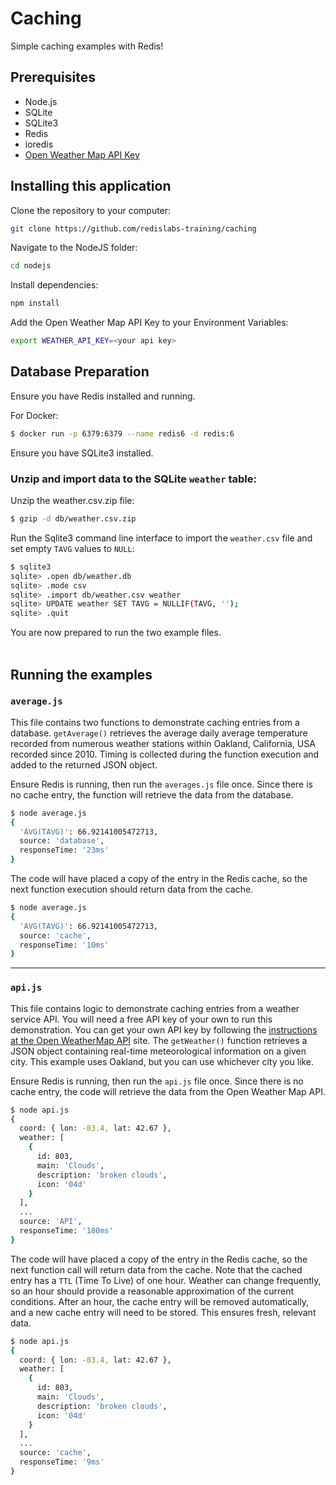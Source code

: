 # Caching
Simple caching examples with Redis!

## Prerequisites
- Node.js
- SQLite
- SQLite3
- Redis
- ioredis
- [Open Weather Map API Key ](https://openweathermap.org/api)

## Installing this application

Clone the repository to your computer:

```bash
git clone https://github.com/redislabs-training/caching
```

Navigate to the NodeJS folder:
```bash
cd nodejs
```

Install dependencies:
```bash
npm install 
```

Add the Open Weather Map API Key to your Environment Variables:
```bash
export WEATHER_API_KEY=<your api key>
```

## Database Preparation

Ensure you have Redis installed and running.

For Docker:
```bash
$ docker run -p 6379:6379 --name redis6 -d redis:6 
```

Ensure you have SQLite3 installed.

### Unzip and import data to the SQLite `weather` table:

Unzip the weather.csv.zip file:
```bash
$ gzip -d db/weather.csv.zip
```

Run the Sqlite3 command line interface to import the `weather.csv` file and set empty `TAVG` values to `NULL`:
```bash
$ sqlite3
sqlite> .open db/weather.db
sqlite> .mode csv
sqlite> .import db/weather.csv weather
sqlite> UPDATE weather SET TAVG = NULLIF(TAVG, '');
sqlite> .quit
```

You are now prepared to run the two example files.
<br/>
<br/>

## Running the examples

### `average.js`

This file contains two functions to demonstrate caching entries from a database.  `getAverage()` retrieves the average daily average temperature recorded from numerous weather stations within Oakland, California, USA recorded since 2010. Timing is collected during the function execution and added to the returned JSON object.

Ensure Redis is running, then run the `averages.js` file once.  Since there is no cache entry, the function will retrieve the data from the database.

```bash
$ node average.js
{
  'AVG(TAVG)': 66.92141005472713,
  source: 'database',
  responseTime: '23ms'
}
```

The code will have placed a copy of the entry in the Redis cache, so the next function execution should return data from the cache.

```bash
$ node average.js
{
  'AVG(TAVG)': 66.92141005472713,
  source: 'cache',
  responseTime: '10ms'
}
```

---

### `api.js`

This file contains logic to demonstrate caching entries from a weather service API.  You will need a free API key of your own to run this demonstration. You can get your own API key by following the [instructions at the Open WeatherMap API](https://openweathermap.org/api) site.  The `getWeather()` function retrieves a JSON object containing real-time meteorological information on a given city. This example uses Oakland, but you can use whichever city you like.

Ensure Redis is running, then run the `api.js` file once.  Since there is no cache entry, the code will retrieve the data from the Open Weather Map API.

```bash
$ node api.js
{
  coord: { lon: -83.4, lat: 42.67 },
  weather: [
    {
      id: 803,
      main: 'Clouds',
      description: 'broken clouds',
      icon: '04d'
    }
  ],
  ...
  source: 'API',
  responseTime: '180ms'
}
```

The code will have placed a copy of the entry in the Redis cache, so the next function call will return data from the cache. Note that the cached entry has a `TTL` (Time To Live) of one hour. Weather can change frequently, so an hour should provide a reasonable approximation of the current conditions. After an hour, the cache entry will be removed automatically, and a new cache entry will need to be stored. This ensures fresh, relevant data.

```bash
$ node api.js
{
  coord: { lon: -83.4, lat: 42.67 },
  weather: [
    {
      id: 803,
      main: 'Clouds',
      description: 'broken clouds',
      icon: '04d'
    }
  ],
  ...
  source: 'cache',
  responseTime: '9ms'
}
```
